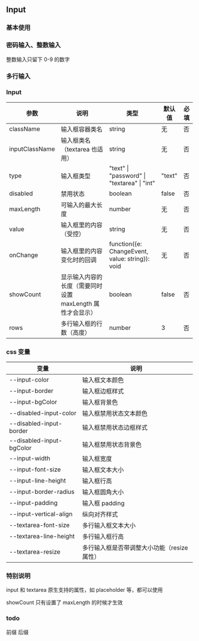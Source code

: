 ## Input

### 基本使用

<code src="../demo/input/input1.tsx"></code>

### 密码输入、整数输入

整数输入只留下 0-9 的数字

<code src="../demo/input/input2.tsx"></code>

### 多行输入

<code src="../demo/input/input3.tsx"></code>

### Input

| 参数           | 说明                                                      | 类型                                            | 默认值 | 必填 |
| -------------- | --------------------------------------------------------- | ----------------------------------------------- | ------ | ---- |
| className      | 输入框容器类名                                            | string                                          | 无     | 否   |
| inputClassName | 输入框类名（textarea 也适用）                             | string                                          | 无     | 否   |
| type           | 输入框类型                                                | "text" \| "password" \| "textarea" \| "int"     | "text" | 否   |
| disabled       | 禁用状态                                                  | boolean                                         | false  | 否   |
| maxLength      | 可输入的最大长度                                          | number                                          | 无     | 否   |
| value          | 输入框里的内容（受控）                                    | string                                          | 无     | 否   |
| onChange       | 输入框里的内容变化时的回调                                | function({e: ChangeEvent, value: string}): void | 无     | 否   |
| showCount      | 显示输入内容的长度（需要同时设置 maxLength 属性才会显示） | boolean                                         | false  | 否   |
| rows           | 多行输入框的行数（高度）                                  | number                                          | 3      | 否   |

### css 变量

| 变量                     | 说明                                        |
| ------------------------ | ------------------------------------------- |
| --input-color            | 输入框文本颜色                              |
| --input-border           | 输入框边框样式                              |
| --input-bgColor          | 输入框背景色                                |
| --disabled-input-color   | 输入框禁用状态文本颜色                      |
| --disabled-input-border  | 输入框禁用状态边框样式                      |
| --disabled-input-bgColor | 输入框禁用状态背景色                        |
| --input-width            | 输入框宽度                                  |
| --input-font-size        | 输入框文本大小                              |
| --input-line-height      | 输入框行高                                  |
| --input-border-radius    | 输入框圆角大小                              |
| --input-padding          | 输入框 padding                              |
| --input-vertical-align   | 纵向对齐样式                                |
| --textarea-font-size     | 多行输入框文本大小                          |
| --textarea-line-height   | 多行输入框行高                              |
| --textarea-resize        | 多行输入框是否带调整大小功能（resize 属性） |

### 特别说明

input 和 textarea 原生支持的属性，如 placeholder 等，都可以使用

showCount 只有设置了 maxLength 的时候才生效

### todo

前缀
后缀
